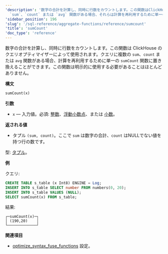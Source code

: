 ```yaml
---
'description': '数字の合計を計算し、同時に行数をカウントします。この関数はClickHouseのクエリオプティマイザーによって使用されます：クエリ内に複数の
  `sum`、`count` または `avg` 関数がある場合、それらは計算を再利用するために単一の `sumCount` 関数に置き換えることができます。この関数は明示的に使用する必要がほとんどありません。'
'sidebar_position': 196
'slug': '/sql-reference/aggregate-functions/reference/sumcount'
'title': 'sumCount'
'doc_type': 'reference'
---
```


数字の合計を計算し、同時に行数をカウントします。この関数は ClickHouse のクエリオプティマイザーによって使用されます。クエリに複数の `sum`、`count` または `avg` 関数がある場合、計算を再利用するために単一の `sumCount` 関数に置き換えることができます。この関数は明示的に使用する必要があることはほとんどありません。

**構文**

```sql
sumCount(x)
```

**引数**

- `x` — 入力値。必須: [整数](../../../sql-reference/data-types/int-uint.md)、[浮動小数点](../../../sql-reference/data-types/float.md)、または [小数](../../../sql-reference/data-types/decimal.md)。

**返される値**

- タプル `(sum, count)`。ここで `sum` は数字の合計、`count` はNULLでない値を持つ行の数です。

型: [タプル](../../../sql-reference/data-types/tuple.md)。

**例**

クエリ:

```sql
CREATE TABLE s_table (x Int8) ENGINE = Log;
INSERT INTO s_table SELECT number FROM numbers(0, 20);
INSERT INTO s_table VALUES (NULL);
SELECT sumCount(x) FROM s_table;
```

結果:

```text
┌─sumCount(x)─┐
│ (190,20)    │
└─────────────┘
```

**関連項目**

- [optimize_syntax_fuse_functions](../../../operations/settings/settings.md#optimize_syntax_fuse_functions) 設定。
